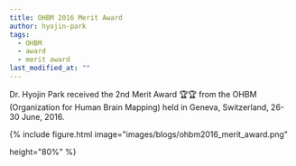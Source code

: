 ```yaml
---
title: OHBM 2016 Merit Award
author: hyojin-park
tags:
  - OHBM
  - award
  - merit award
last_modified_at: ""
---
```

Dr. Hyojin Park received the 2nd Merit Award 🏆🏆 from the OHBM (Organization for Human Brain Mapping) held in Geneva, Switzerland, 26-30 June, 2016.

{%
  include figure.html
  image="images/blogs/ohbm2016_merit_award.png"
<!--   caption="OHBM Program Book" -->
  height="80%"
%}
